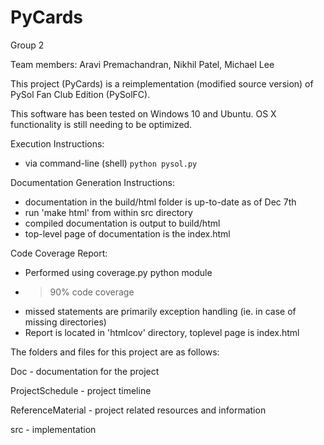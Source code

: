 # PyCards

Group 2

Team members: Aravi Premachandran, Nikhil Patel, Michael Lee

This project (PyCards) is a reimplementation (modified source version) of
PySol Fan Club Edition (PySolFC).

This software has been tested on Windows 10 and Ubuntu. OS X functionality is
still needing to be optimized.

Execution Instructions:
* via command-line (shell) `python pysol.py`

Documentation Generation Instructions:
* documentation in the build/html folder is up-to-date as of Dec 7th
* run 'make html' from within src directory
* compiled documentation is output to build/html
* top-level page of documentation is the index.html

Code Coverage Report:
* Performed using coverage.py python module
* > 90% code coverage
* missed statements are primarily exception handling
 (ie. in case of missing directories)
* Report is located in 'htmlcov' directory, toplevel page is index.html



The folders and files for this project are as follows:

Doc - documentation for the project

ProjectSchedule - project timeline

ReferenceMaterial - project related resources and information

src - implementation

